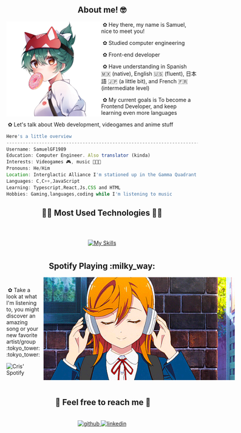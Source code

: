<div>
 <div>
<h2 align="center">About me! 🤓</h2>
<img align="left" src="assets/kiri.png" width="250" height="250"/>
  
&nbsp;&#10047; Hey there, my name is Samuel, nice to meet you!

&nbsp;&#10047; Studied computer engineering

&nbsp;&#10047; Front-end developer

&nbsp;&#10047; Have understanding in Spanish 🇲🇽 (native), English 🇺🇸 (fluent), 日本語 🇯🇵 (a little bit), and French 🇫🇷 (intermediate level)

&nbsp;&#10047; My current goals is To become a Frontend Developer, and keep learning even more languages

&nbsp;&#10047; Let's talk about Web development, videogames and anime stuff

```javascript
Here's a little overview
-----------------------------------------------------------------------------------
Username: SamuelGF1989
Education: Computer Engineer. Also translator (kinda)
Interests: Videogames 🎮, music 🎹🎶🎵
Pronouns: He/Him
Location: Interglactic Alliance I'm stationed up in the Gamma Quadrant of Sector Four
Languages: C,C++,JavaScript
Learning: Typescript,React,Js,CSS and HTML
Hobbies: Gaming,languages,coding while I'm listening to music

```
 </div>
 <h2 align="center">🧑‍💻 Most Used Technologies 🧑‍💻</h2>
 <br>
<p align = "center">
     <a href="https://skillicons.dev">
        <img style="margin: 10px"src="https://skillicons.dev/icons?i=androidstudio,git,github,java,c,cpp,css,html&perline=8"alt="My Skills"/> 
    </a>
</p>
<h2 align="center">Spotify Playing  :milky_way: </h2>
<div style="display: flex; align-items: center;">
    <div style="display: flex; flex-direction: column; align-items: center;">
        <p>&nbsp;&#10047; Take a look at what I'm listening to, you might discover an amazing song or your new favorite artist/group :tokyo_tower: :tokyo_tower:</p>
        <img align="center" src="https://spotify-github-profile.vercel.app/api/view?uid=6lbbteri5qmsomov1fhtdfa5h&cover_image=true&theme=default&show_offline=false&background_color=910044&interchange=false&bar_color=00756a" alt="Cris' Spotify"/>
    </div>
    <img src="assets/kanon.gif" style="margin-left: 10px;" alt="Kanon image"/>
</div>
<br>
<h2 align ="center"> 📝 Feel free to reach me 📝</h2>
<br> 
<div align="center">
<a href="https://github.com/SamuelGF1989" target="_blank">
<img align="left "src=https://img.shields.io/badge/github-%2324292e.svg?&style=for-the-badge&logo=github&logoColor=white alt=github style="margin-bottom: 5px;" />
</a>
<a href="https://www.linkedin.com/in/gasca-samuel/" target="_blank">
<img src=https://img.shields.io/badge/linkedin-%231E77B5.svg?&style=for-the-badge&logo=linkedin&logoColor=white alt=linkedin style="margin-bottom: 5px;" />
</div>  
